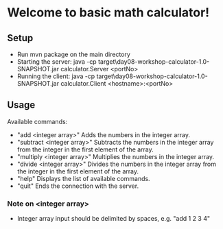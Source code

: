# Welcome to basic math calculator!

## Setup
- Run mvn package on the main directory
- Starting the server: java -cp target\day08-workshop-calculator-1.0-SNAPSHOT.jar calculator.Server \<portNo\> 
- Running the client: java -cp target\day08-workshop-calculator-1.0-SNAPSHOT.jar calculator.Client \<hostname\>:\<portNo\>

## Usage
Available commands:
- "add \<integer array\>"           Adds the numbers in the integer array.
- "subtract \<integer array\>"      Subtracts the numbers in the integer array from the integer in the first element of the array.
- "multiply \<integer array\>"      Multiplies the numbers in the integer array.
- "divide \<integer array\>"        Divides the numbers in the integer array from the integer in the first element of the array.
- "help"                            Displays the list of available commands.
- "quit"                            Ends the connection with the server.

### Note on \<integer array\>
- Integer array input should be delimited by spaces, e.g. "add 1 2 3 4"
